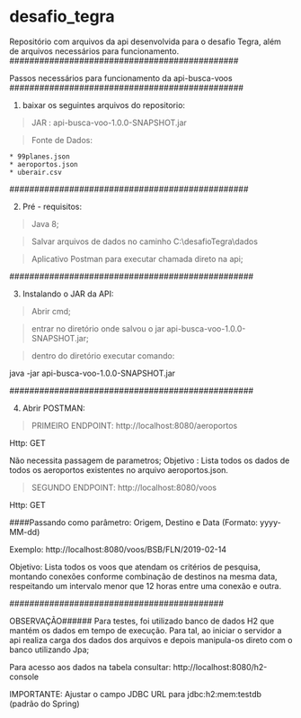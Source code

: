# desafio_tegra
Repositório com arquivos da api desenvolvida para o desafio Tegra, além de arquivos necessários para funcionamento.
##############################################

Passos necessários para funcionamento da api-busca-voos
###############################################
1) baixar os seguintes arquivos do repositorio:

> JAR : api-busca-voo-1.0.0-SNAPSHOT.jar

> Fonte de Dados:

	* 99planes.json
	* aeroportos.json
	* uberair.csv

################################################	
	
2) Pré - requisitos: 
> Java 8;

> Salvar arquivos de dados no caminho C:\desafioTegra\dados

> Aplicativo Postman para executar chamada direto na api;

#################################################

3) Instalando o JAR da API:

> Abrir cmd;

> entrar no diretório onde salvou o jar api-busca-voo-1.0.0-SNAPSHOT.jar; 

> dentro do diretório executar comando: 

java -jar api-busca-voo-1.0.0-SNAPSHOT.jar


#################################################

4) Abrir POSTMAN:

> PRIMEIRO ENDPOINT:
http://localhost:8080/aeroportos

Http: GET

Não necessita passagem de parametros;
Objetivo : Lista todos os dados de todos os aeroportos existentes no arquivo aeroportos.json.




>SEGUNDO ENDPOINT:
http://localhost:8080/voos

Http: GET

####Passando como parâmetro:
Origem, Destino e Data (Formato: yyyy-MM-dd)

Exemplo: http://localhost:8080/voos/BSB/FLN/2019-02-14


Objetivo: Lista todos os voos que atendam os critérios de pesquisa, 
montando conexões conforme combinação de destinos na mesma data, 
respeitando um intervalo menor que 12 horas entre uma conexão e outra.



###########################################


OBSERVAÇÃO######
Para testes, foi utilizado banco de dados H2 que mantém os dados em tempo de execução.
Para tal, ao iniciar o servidor a api realiza carga dos dados dos arquivos e depois manipula-os direto com o banco utilizando Jpa;


Para acesso aos dados na tabela consultar:
http://localhost:8080/h2-console

IMPORTANTE: Ajustar o campo JDBC URL para jdbc:h2:mem:testdb (padrão do Spring)









